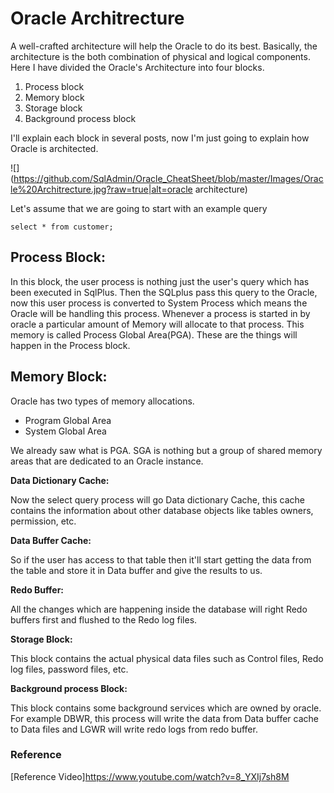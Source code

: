 # Oracle Architrecture

A well-crafted architecture will help the Oracle to do its best. Basically, the architecture is the both combination of physical and logical components. Here I have divided the Oracle's Architecture into four blocks.

1. Process block
1. Memory block
1. Storage block
1. Background process block

I'll explain each block in several posts, now I'm just going to explain how Oracle is architected. 

![](https://github.com/SqlAdmin/Oracle_CheatSheet/blob/master/Images/Oracle%20Architrecture.jpg?raw=true|alt=oracle architecture)

Let's  assume that we are going to start with an example query 

````select * from customer;````

## Process Block:
In this block, the user process is nothing just the user's query which has been executed in SqlPlus. Then the SQLplus pass this query to the Oracle, now this user process is converted to System Process which means the Oracle will be handling this process. Whenever a process is started in by oracle a particular amount of Memory will allocate to that process. This memory is called Process Global Area(PGA). These are the things will happen in the Process block.

## Memory Block:
Oracle has two types of memory allocations.
* Program Global Area
* System Global Area

We already saw what is PGA. SGA is nothing but a group of shared memory areas that are dedicated to an Oracle instance. 

**Data Dictionary Cache:**

Now the select query process will go Data dictionary Cache, this cache contains the information about other database objects like tables owners, permission, etc. 

**Data Buffer Cache:**

So if the user has access to that table then it'll start getting the data from the table and store it in Data buffer and give the results to us. 

**Redo Buffer:** 

All the changes which are happening inside the database will right Redo buffers first and flushed to the Redo log files.

**Storage Block:** 

This block contains the actual physical data files such as Control files, Redo log files, password files, etc.


**Background process Block:**

This block contains some background services which are owned by oracle. For example DBWR, this process will write the data from Data buffer cache to Data files and LGWR will write redo logs from redo buffer.


### Reference 
[Reference Video]https://www.youtube.com/watch?v=8_YXIj7sh8M